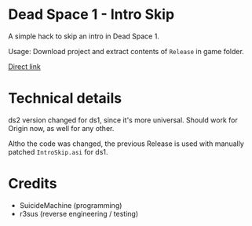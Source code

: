 # Dead Space 1 - Intro Skip
A simple hack to skip an intro in Dead Space 1.  

Usage: Download project and extract contents of `Release` in game folder. 

[Direct link](https://github.com/r3sus/Dead-Space-1---Intro-Skip-u/archive/refs/heads/main.zip)

# Technical details

ds2 version changed for ds1, since it's more universal. Should work for Origin now, as well for any other. 

Altho the code was changed, the previous Release is used with manually patched `IntroSkip.asi` for ds1.

# Credits
* SuicideMachine (programming)
* r3sus (reverse engineering / testing)
